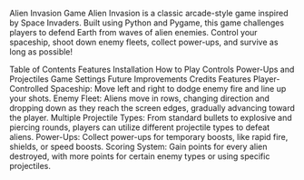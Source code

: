 Alien Invasion Game
Alien Invasion is a classic arcade-style game inspired by Space Invaders. Built using Python and Pygame, this game challenges players to defend Earth from waves of alien enemies. Control your spaceship, shoot down enemy fleets, collect power-ups, and survive as long as possible!

Table of Contents
Features
Installation
How to Play
Controls
Power-Ups and Projectiles
Game Settings
Future Improvements
Credits
Features
Player-Controlled Spaceship: Move left and right to dodge enemy fire and line up your shots.
Enemy Fleet: Aliens move in rows, changing direction and dropping down as they reach the screen edges, gradually advancing toward the player.
Multiple Projectile Types: From standard bullets to explosive and piercing rounds, players can utilize different projectile types to defeat aliens.
Power-Ups: Collect power-ups for temporary boosts, like rapid fire, shields, or speed boosts.
Scoring System: Gain points for every alien destroyed, with more points for certain enemy types or using specific projectiles.

